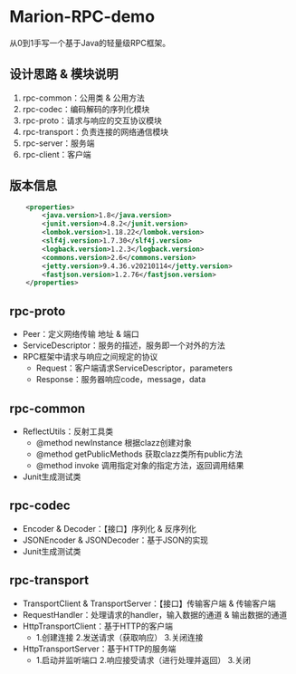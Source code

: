 # Marion-RPC-demo
从0到1手写一个基于Java的轻量级RPC框架。

## 设计思路 & 模块说明
1. rpc-common：公用类 & 公用方法
2. rpc-codec：编码解码的序列化模块
3. rpc-proto：请求与响应的交互协议模块
4. rpc-transport：负责连接的网络通信模块
5. rpc-server：服务端
6. rpc-client：客户端

## 版本信息
```xml
    <properties>
        <java.version>1.8</java.version>
        <junit.version>4.8.2</junit.version>
        <lombok.version>1.18.22</lombok.version>
        <slf4j.version>1.7.30</slf4j.version>
        <logback.version>1.2.3</logback.version>
        <commons.version>2.6</commons.version>
        <jetty.version>9.4.36.v20210114</jetty.version>
        <fastjson.version>1.2.76</fastjson.version>
    </properties>
```
## rpc-proto
- Peer：定义网络传输 地址 & 端口
- ServiceDescriptor：服务的描述，服务即一个对外的方法
- RPC框架中请求与响应之间规定的协议
  - Request：客户端请求ServiceDescriptor，parameters
  - Response：服务器响应code，message，data
## rpc-common
- ReflectUtils：反射工具类
  * @method newInstance 根据clazz创建对象
  * @method getPublicMethods 获取clazz类所有public方法
  * @method invoke 调用指定对象的指定方法，返回调用结果
- Junit生成测试类
## rpc-codec
- Encoder & Decoder：【接口】序列化 & 反序列化
- JSONEncoder & JSONDecoder：基于JSON的实现
- Junit生成测试类
## rpc-transport
- TransportClient & TransportServer：【接口】传输客户端 & 传输客户端
- RequestHandler：处理请求的handler，输入数据的通道 & 输出数据的通道
- HttpTransportClient：基于HTTP的客户端
  - 1.创建连接 2.发送请求（获取响应） 3.关闭连接
- HttpTransportServer：基于HTTP的服务端
  - 1.启动并监听端口 2.响应接受请求（进行处理并返回） 3.关闭